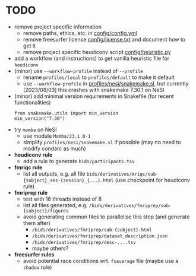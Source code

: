 # TODO

- remove project specific information
  - remove paths, ethics, etc. in [config/config.yml](config/config.yml)
  - remove freesurfer license [config/license.txt](config/license.txt) and document how to get it
  - remove project specific heudiconv script [config/heuristic.py](config/heuristic.py)
- add a workflow (and instructions) to get vanilla heuristic file for `heudiconv`
- (minor) use `--workflow-profile` instead of `--profile`
  - rename `profiles/local` to `profiles/default` to make it default
  - use `--workflow-profile` in [profiles/nesi/snakemake.sl](profiles/nesi/snakemake.sl),
    but currently [2023/08/03] this crashes with snakemake 7.30.1 on NeSI
- (minor) add minimal version requirements in Snakefile (for recent functionalities)
  ```
  from snakemake.utils import min_version
  min_version("7.30")
  ```
- try `mamba` on NeSI
  - use module `Mamba/23.1.0-1`
  - simplify `profiles/nesi/snakemake.sl` if possible (may no need to modify condarc as much)
- **heudiconv rule**
  - add a rule to generate `bids/participants.tsv`
- **fmriqc rule**
  - list all outputs, e.g. all file `bids/derivatives/mriqc/sub-{subject}_ses-{session}_{...}.html` (use checkpoint for heudiconv rule)
- **fmriprep rule**
  - test with 16 threads instead of 8
  - list all files generated, e.g. `/bids/derivatives/fmriprep/sub-{subject}/figures`
  - avoid generating common files to parallelise this step (and generate them after)
    - `/bids/derivatives/fmriprep/sub-{subject}.html`
    - `/bids/derivatives/fmriprep/dataset_description.json`
    - `/bids/derivatives/fmriprep/desc-....tsv`
    - maybe others?
- **freesurfer rules**
  - avoid potential race conditions wrt. `fsaverage` file (maybe use a `shadow` rule)

